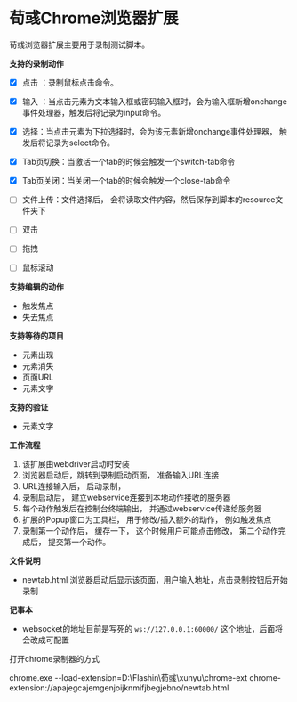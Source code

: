 # 荀彧Chrome浏览器扩展

荀彧浏览器扩展主要用于录制测试脚本。



**支持的录制动作**

- [x] 点击 ：录制鼠标点击命令。
- [x] 输入 ：当点击元素为文本输入框或密码输入框时，会为输入框新增onchange事件处理器，触发后将记录为input命令。
- [x] 选择：当点击元素为下拉选择时，会为该元素新增onchange事件处理器， 触发后将记录为select命令。
- [x] Tab页切换：当激活一个tab的时候会触发一个switch-tab命令
- [x] Tab页关闭：当关闭一个tab的时候会触发一个close-tab命令
- [ ] 文件上传：文件选择后， 会将读取文件内容，然后保存到脚本的resource文件夹下
- [ ] 双击
- [ ] 拖拽
- [ ] 鼠标滚动



**支持编辑的动作**

- 触发焦点
- 失去焦点



**支持等待的项目**

- 元素出现
- 元素消失
- 页面URL
- 元素文字



**支持的验证**

- 元素文字



**工作流程**

1. 该扩展由webdriver启动时安装
2. 浏览器启动后，跳转到录制启动页面， 准备输入URL连接
3. URL连接输入后， 启动录制， 
4. 录制启动后， 建立webservice连接到本地动作接收的服务器
5. 每个动作触发后在控制台终端输出， 并通过webservice传递给服务器
6. 扩展的Popup窗口为工具栏， 用于修改/插入额外的动作， 例如触发焦点
7. 录制第一个动作后， 缓存一下， 这个时候用户可能点击修改， 第二个动作完成后， 提交第一个动作。



**文件说明**

- newtab.html 浏览器启动后显示该页面，用户输入地址，点击录制按钮后开始录制



**记事本**

- websocket的地址目前是写死的 `ws://127.0.0.1:60000/` 这个地址，后面将会改成可配置

打开chrome录制器的方式

chrome.exe --load-extension=D:\Flashin\荀彧\xunyu\chrome-ext chrome-extension://apajegcajemgenjoijknmifjbegjebno/newtab.html